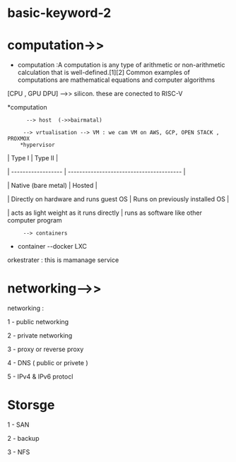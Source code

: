 # basic-keyword-2
# computation->>
* computation :A computation is any type of arithmetic or non-arithmetic calculation that is well-defined.[1][2] Common examples of computations are mathematical equations and computer algorithms
 
[CPU , GPU DPU] -->> silicon. these are conected to RISC-V

*computation 

          --> host  (->>bairmatal)

         --> vrtualisation --> VM : we cam VM on AWS, GCP, OPEN STACK , PROXMOX
        *hypervisor  
         
         
         
        
         
 | Type I  |               Type II |

         
| ------------------ | ---------------------------------------- |


| Native (bare metal)                    | Hosted  |


| Directly on hardware and runs guest OS  | Runs on previously installed OS  |


| acts as light weight as it runs directly  | runs as software like other computer program

         
            
         --> containers
            
* container --docker LXC

orkestrater : this is mamanage service

  # networking-->>
  networking : 
  
  1 - public networking

  2 - private networking
  
  3 - proxy or reverse proxy

  4 - DNS ( public or privete )

5 - IPv4 & IPv6 protocl

# Storsge 

1 - SAN

2  - backup

3 - NFS

  
